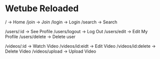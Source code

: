 # Wetube Reloaded

/ -> Home
/join -> Join
/login -> Login
/search -> Search

/users/:id -> See Profile
/users/logout -> Log Out
/users/edit -> Edit My Profile
/users/delete -> Delete user

/videos/:id -> Watch Video
/videos/id:eidt -> Edit Video
/videos/id:delete -> Delete Video
/videos/upload -> Upload Video





